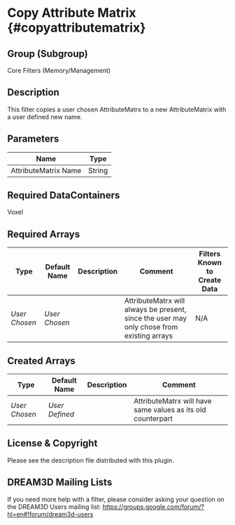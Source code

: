 Copy Attribute Matrix {#copyattributematrix}
==============================

## Group (Subgroup) ##
Core Filters (Memory/Management)

## Description ##
This filter copies a user chosen AttributeMatrx to a new AttributeMatrix with a user defined new name.

## Parameters ##

| Name | Type |
|------|------|
| AttributeMatrix Name | String |

## Required DataContainers ##
Voxel

## Required Arrays ##

| Type | Default Name | Description | Comment | Filters Known to Create Data |
|------|--------------|-------------|---------|-----|
| *User Chosen* | *User Chosen* |  | AttributeMatrx will always be present, since the user may only chose from existing arrays | N/A |


## Created Arrays ##

| Type | Default Name | Description | Comment |
|------|--------------|-------------|---------|
| *User Chosen* | *User Defined* | | AttributeMatrx will have same values as its old counterpart |





## License & Copyright ##

Please see the description file distributed with this plugin.

## DREAM3D Mailing Lists ##

If you need more help with a filter, please consider asking your question on the DREAM3D Users mailing list:
https://groups.google.com/forum/?hl=en#!forum/dream3d-users



